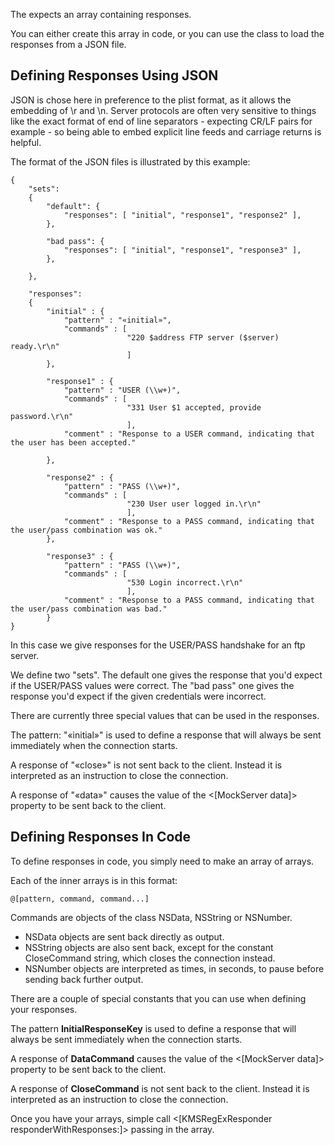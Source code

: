 The <KMSRegExResponder> expects an array containing responses.

You can either create this array in code, or you can use the <KMSResponseCollection> class to load the responses from a JSON file.

Defining Responses Using JSON
-----------------------------

JSON is chose here in preference to the plist format, as it allows the embedding of \r and \n. Server protocols are often very sensitive to things like the exact format of end of line separators - expecting CR/LF pairs for example - so being able to embed explicit line feeds and carriage returns is helpful.

The format of the JSON files is illustrated by this example:

    {
        "sets":
        {
            "default": {
                "responses": [ "initial", "response1", "response2" ],
            },

            "bad pass": {
                "responses": [ "initial", "response1", "response3" ],
            },

        },

        "responses":
        {
            "initial" : {
                "pattern" : "«initial»",
                "commands" : [
                              "220 $address FTP server ($server) ready.\r\n"
                              ]
            },

            "response1" : {
                "pattern" : "USER (\\w+)",
                "commands" : [
                              "331 User $1 accepted, provide password.\r\n"
                              ],
                "comment" : "Response to a USER command, indicating that the user has been accepted."

            },

            "response2" : {
                "pattern" : "PASS (\\w+)",
                "commands" : [
                              "230 User user logged in.\r\n"
                              ],
                "comment" : "Response to a PASS command, indicating that the user/pass combination was ok."
            },

            "response3" : {
                "pattern" : "PASS (\\w+)",
                "commands" : [
                              "530 Login incorrect.\r\n"
                              ],
                "comment" : "Response to a PASS command, indicating that the user/pass combination was bad."
            }
    }


In this case we give responses for the USER/PASS handshake for an ftp server.

We define two "sets". The default one gives the response that you'd expect if the USER/PASS values were correct. The "bad pass" one gives the response you'd expect if the given credentials were incorrect.

There are currently three special values that can be used in the responses.

The pattern: "«initial»" is used to define a response that will always be sent immediately when the connection starts.

A response of "«close»" is not sent back to the client. Instead it is interpreted as an instruction to close the connection.

A response of "«data»" causes the value of the <[MockServer data]> property to be sent back to the client.



Defining Responses In Code
--------------------------

To define responses in code, you simply need to make an array of arrays.

Each of the inner arrays is in this format:

    @[pattern, command, command...]


Commands are objects of the class NSData, NSString or NSNumber.

- NSData objects are sent back directly as output.
- NSString objects are also sent back, except for the constant CloseCommand string, which closes the connection instead.
- NSNumber objects are interpreted as times, in seconds, to pause before sending back further output.

There are a couple of special constants that you can use when defining your responses.

The pattern **InitialResponseKey** is used to define a response that will always be sent immediately when the connection starts.

A response of **DataCommand** causes the value of the <[MockServer data]> property to be sent back to the client.

A response of **CloseCommand** is not sent back to the client. Instead it is interpreted as an instruction to close the connection.

Once you have your arrays, simple call <[KMSRegExResponder responderWithResponses:]> passing in the array.

